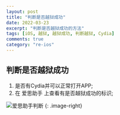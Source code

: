 ```yaml
---
layout: post
title: "判断是否越狱成功"
date: 2022-03-23
excerpt: "判断是否越狱成功的方法"
tags: [iOS, 越狱, 越狱成功, 判断越狱, Cydia]
comments: true
category: "re-ios"
---
```


## 判断是否越狱成功

1. 是否有Cydia并可以正常打开APP;
2. 在 爱思助手 上查看有是否越狱成功的标识;

![爱思助手判断](https://freeblow.github.io/assets/img/test-iphone-jailbreak-success.png)
{: .image-right}
